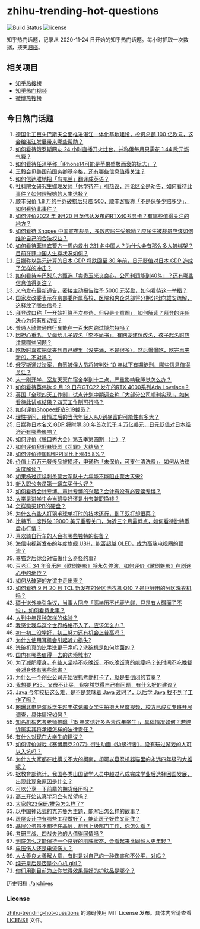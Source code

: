 # zhihu-trending-hot-questions

[![Build Status](https://github.com/justjavac/zhihu-trending-hot-questions/workflows/ci/badge.svg?branch=master)](https://github.com/justjavac/zhihu-trending-hot-questions/actions)
[![license](https://img.shields.io/github/license/justjavac/zhihu-trending-hot-questions)](https://github.com/justjavac/zhihu-trending-hot-questions/blob/master/LICENSE)

知乎热门话题，记录从 2020-11-24 日开始的知乎热门话题。每小时抓取一次数据，按天[归档](./archives)。

## 相关项目

- [知乎热搜榜](https://github.com/justjavac/zhihu-trending-top-search)
- [知乎热门视频](https://github.com/justjavac/zhihu-trending-hot-video)
- [微博热搜榜](https://github.com/justjavac/weibo-trending-hot-search)

## 今日热门话题

<!-- BEGIN -->
<!-- 最后更新时间 Wed Sep 21 2022 03:13:15 GMT+0800 (China Standard Time) -->

1. [德国化工巨头巴斯夫全面推进湛江一体化基地建设，投资总额 100 亿欧元，这会给湛江发展带来哪些帮助？](https://www.zhihu.com/question/544376659)
1. [如何看待俄罗斯网友 24 小时直播开火灶台，并称俄每月只需花 1.44 欧元燃气费？](https://www.zhihu.com/question/554451079)
1. [如何看待任泽平称「iPhone14可能是苹果盛极而衰的标志」？](https://www.zhihu.com/question/554460269)
1. [王毅会见美国前国务卿基辛格，还有哪些信息值得关注？](https://www.zhihu.com/question/554490742)
1. [如何信达雅地把「鸟克兰」翻译成英语？](https://www.zhihu.com/question/552219864)
1. [社科院女研究生嫁理发师「休学待产」引热议，评论区全是劝告，如何看待此事件？如何理解她的人生选择？](https://www.zhihu.com/question/554469030)
1. [顺丰保价 1.8 万的手办破损后只赔 500，顺丰客服称「不是保多少赔多少」，如何看待此事件？](https://www.zhihu.com/question/554372466)
1. [如何评价2022 年 9月20 日英伟达发布的RTX40系显卡？有哪些值得关注的地方？](https://www.zhihu.com/question/554597854)
1. [如何看待 Shopee 中国宣布裁员，多数应届生受影响？应届生被裁员应该如何维护自己的合法权益？](https://www.zhihu.com/question/554420065)
1. [如何看待菲律宾警方一周内救出 231 名中国人？为什么会有那么多人被绑架？目前在菲中国人生存状况如何？](https://www.zhihu.com/question/554329044)
1. [日媒称以美元计算的日本 GDP 将跌回至 30 年前，日元贬值对日本 GDP 造成了怎样的冲击？](https://www.zhihu.com/question/554402360)
1. [如何看待辛巴怼东方甄选「卖贵玉米丧良心，公司利润能到40%」？还有哪些信息值得关注？](https://www.zhihu.com/question/554339348)
1. [义乌发布最新通告，密接主动报告给予 5000 元奖励，如何看待这一举措？](https://www.zhihu.com/question/554481004)
1. [国家发改委表示在京部委所属高校、医院和央企总部将分期分批向雄安疏解，这释放了哪些信号？](https://www.zhihu.com/question/554469628)
1. [拜登改口称「一开始打算再次参选，但只是个意图」，如何解读？拜登的连任决心为何有所动摇？](https://www.zhihu.com/question/554471667)
1. [普通人骑普通自行车能在一百米内跑过博尔特吗？](https://www.zhihu.com/question/474573994)
1. [因担心重名，父母给儿子取名「李不尚书」，有网友建议改名，孩子起名时应注意哪些问题？](https://www.zhihu.com/question/554341309)
1. [吃饭时喜欢把菜夹到自己碗里（没夹满，不是很多），然后慢慢吃，吃完再夹新的，不对吗？](https://www.zhihu.com/question/497123494)
1. [俄罗斯通过法案，自愿被俘人员将被判处 10 年以下有期徒刑，哪些信息值得关注？](https://www.zhihu.com/question/554587117)
1. [大一刚开学，室友天天在宿舍学到十二点，严重影响我睡觉怎么办？](https://www.zhihu.com/question/554421561)
1. [如何看待英伟达 9 月 19 日在GTC22 发布的RTX 4000系列Ada Lovelace？](https://www.zhihu.com/question/554597891)
1. [英国「全球四天工作制」试点计划中期调查称「大部分公司顺利实现」，如何看待此试点结果？四天工作制可行吗？](https://www.zhihu.com/question/554513461)
1. [如何评价Shopee虾皮9.19裁员？](https://www.zhihu.com/question/554345591)
1. [理性提问，疫情过后的当代年轻人从0到暴富的可能性有多大？](https://www.zhihu.com/question/552773960)
1. [日媒称日本名义 GDP 将时隔 30 年首次低于 4 万亿美元，日元贬值对日本经济还有哪些影响？](https://www.zhihu.com/question/554436145)
1. [如何评价《脱口秀大会》第五季第四期 （上）？](https://www.zhihu.com/question/554534280)
1. [如何评价犯罪悬疑剧《罚罪》大结局？](https://www.zhihu.com/question/554573983)
1. [如何评价德国8月PPI同比上涨45.8%？](https://www.zhihu.com/question/554572836)
1. [价值上百万元奢侈品被损坏，申通称「未保价，可支付清洗费」，如何从法律角度解读？](https://www.zhihu.com/question/554433039)
1. [如果杨过连续刺杀蒙古军队十六年能不能阻止蒙古灭宋?](https://www.zhihu.com/question/548245186)
1. [新入职公务员第一辆车买什么好？](https://www.zhihu.com/question/554234229)
1. [如何看待会计专博、审计专博的兴起？会计有没有必要读专博？](https://www.zhihu.com/question/553816254)
1. [大学是进学生会当班委好还是出去兼职挣钱？](https://www.zhihu.com/question/554405744)
1. [怎样购买1PB的硬盘？](https://www.zhihu.com/question/537947704)
1. [为什么有些人打羽毛球单打时的技术还行，到了双打却很菜？](https://www.zhihu.com/question/525808144)
1. [比特币一度跌破 19000 美元重要关口，为近三个月最低点，如何看待比特币后市行情？](https://www.zhihu.com/question/554436137)
1. [喜欢骑自行车的人会有哪些独特的装备？](https://www.zhihu.com/question/553544848)
1. [海信电视新发布的年度旗舰 U8H，能否超越 OLED，成为高端电视圈的顶流？](https://www.zhihu.com/question/553970821)
1. [养猫之后你会对猫做什么奇怪的事?](https://www.zhihu.com/question/550272305)
1. [百老汇 34 年音乐剧《歌剧魅影》将永久停演，如何评价《歌剧魅影》在剧迷心中的地位？](https://www.zhihu.com/question/554026162)
1. [如何从破碎的友谊中走出来？](https://www.zhihu.com/question/554394402)
1. [如何看待 9 月 20 日 TCL 新发布的分区洗衣机 Q10 ？是巨好用的分区洗衣机吗？](https://www.zhihu.com/question/554467701)
1. [硕士送外卖引争议，当事人回应「高学历不代表光鲜，只是有人碍面子不说」，如何看待此事？](https://www.zhihu.com/question/554365044)
1. [人到中年是种怎样的体验？](https://www.zhihu.com/question/28596096)
1. [我感觉我与这个世界格格不入了，应该怎么办？](https://www.zhihu.com/question/554418562)
1. [初一初二没学好，初三努力还有机会上普高吗？](https://www.zhihu.com/question/552840875)
1. [为什么使用耳机会引起听力损失?](https://www.zhihu.com/question/551274661)
1. [洗碗机真的比手洗更干净吗？洗碗机是如何除菌的？](https://www.zhihu.com/question/552078951)
1. [国内有哪些值得一去的边境城市?](https://www.zhihu.com/question/49031995)
1. [为了减肥瘦身，有些人坚持不吃晚饭，不吃晚饭真的能瘦吗？长时间不吃晚餐会对身体有哪些危害？](https://www.zhihu.com/question/554330882)
1. [为什么一个创业公司开始狠抓考勤打卡了，就是要倒闭的节奏？](https://www.zhihu.com/question/454797529)
1. [我想要 PS5，父母不让买，我突然觉得自己有问题，有什么好的建议？](https://www.zhihu.com/question/554223263)
1. [Java 今年校招这么难，是不是意味着 Java 过时了，以后学 Java 找不到了工作了吗？](https://www.zhihu.com/question/554208704)
1. [网曝北电导演系学生赵韦弦诱骗女学生拍摄大尺度视频，校方已成立专班开展调查，具体情况如何？](https://www.zhihu.com/question/554438239)
1. [知名机构艺考老师被曝「15 年来诱奸多名未成年学生」，具体情况如何？若控诉属实其将承担怎样的法律责任？](https://www.zhihu.com/question/554449935)
1. [有什么对现在大学生的建议？](https://www.zhihu.com/question/306275416)
1. [如何评价游戏《赛博朋克2077》衍生动画《边缘行者》，没有玩过游戏的人可以入坑吗？](https://www.zhihu.com/question/553447567)
1. [为什么大家都在吐槽长不大的柯南，却可以容忍机器猫里的永远四年级的大雄呢？](https://www.zhihu.com/question/34628099)
1. [据教育部统计，我国各类出国留学人员中超过八成完成学业后选择回国发展，出现此现象原因是什么？](https://www.zhihu.com/question/554443196)
1. [可以分享一下前辈的期货经历吗？](https://www.zhihu.com/question/543787303)
1. [高三开始认真学习会有希望吗？](https://www.zhihu.com/question/552881976)
1. [大家的23保研/推免怎么样了?](https://www.zhihu.com/question/551163204)
1. [以中国神话式的克苏鲁为主题，能写出怎么样的故事？](https://www.zhihu.com/question/294747245)
1. [房屋设计中有哪些工程做好了，能让房子好住又耐住？](https://www.zhihu.com/question/554321743)
1. [基层公务员不想待在基层，想到上级部门工作，你怎么看？](https://www.zhihu.com/question/553781981)
1. [考研三战、四战失败的人值得同情吗？](https://www.zhihu.com/question/549672585)
1. [到底怎么才能保持一个良好的肌肤状态，会看起来比同龄人更年轻？](https://www.zhihu.com/question/528708593)
1. [电压伤人还是电流伤人？](https://www.zhihu.com/question/545397388)
1. [人太善良太善解人意，有时是对自己的一种伤害和不公平，对吗？](https://www.zhihu.com/question/546654947)
1. [纯元皇后是否是个心机 girl？](https://www.zhihu.com/question/300206979)
1. [你们用到目前为止你觉得效果最好的护肤品是哪个？](https://www.zhihu.com/question/552703012)

<!-- END -->

历史归档 [./archives](./archives)

### License

[zhihu-trending-hot-questions](https://github.com/justjavac/zhihu-trending-hot-questions)
的源码使用 MIT License 发布。具体内容请查看 [LICENSE](./LICENSE) 文件。
